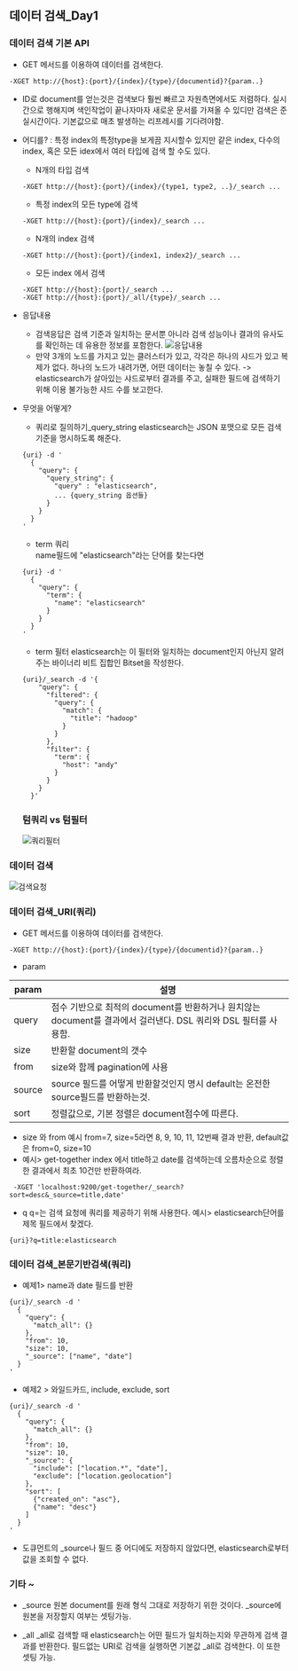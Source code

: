 ## 데이터 검색_Day1

### 데이터 검색 기본 API
 - GET 메서드를 이용하여 데이터를 검색한다.
 ~~~
 -XGET http://{host}:{port}/{index}/{type}/{documentid}?{param..}
 ~~~
 - ID로 document를 얻는것은 검색보다 훨씬 빠르고 자원측면에서도 저렴하다. 실시간으로 행해지며 색인작업이 끝나자마자 새로운 문서를 가져올 수 있디만 검색은 준 실시간이다. 기본값으로 매초 발생하는 리프레시를 기다려야함.
 - 어디를? : 특정 index의 특정type을 보게끔 지시할수 있지만 같은 index, 다수의 index, 혹은 모든 idex에서 여러 타입에 검색 할 수도 있다.
    - N개의 타입 검색
    ~~~
    -XGET http://{host}:{port}/{index}/{type1, type2, ..}/_search ...
    ~~~
    - 특정 index의 모든 type에 검색
    ~~~
    -XGET http://{host}:{port}/{index}/_search ...
    ~~~
    - N개의 index 검색
    ~~~
    -XGET http://{host}:{port}/{index1, index2}/_search ...
    ~~~
    - 모든 index 에서 검색
    ~~~
    -XGET http://{host}:{port}/_search ...
    -XGET http://{host}:{port}/_all/{type}/_search ...
    ~~~

 - 응답내용
    - 검색응답은 검색 기준과 일치하는 문서뿐 아니라 검색 성능이나 결과의 유사도를 확인하는 데 유용한 정보를 포함한다.
    ![응답내용](../../img/데이터검색/데이터검색_0.jpg)
    - 만약 3개의 노드를 가지고 있는 클러스터가 있고, 각각은 하나의 샤드가 있고 복제가 없다. 하나의 노드가 내려가면, 어떤 데이터는 놓칠 수 있다.
    -> elasticsearch가 살아있는 샤드로부터 결과를 주고, 실패한 필드에 검색하기 위해 이용 불가능한 샤드 수를 보고한다.

 - 무엇을 어떻게?
    - 쿼리로 질의하기_query_string
    elasticsearch는 JSON 포맷으로 모든 검색 기준을 명시하도록 해준다.
    ~~~
    {uri} -d '
      {
        "query": {
          "query_string": {
            "query" : "elasticsearch",
            ... {query_string 옵션들}
          }
        }
      }
    '
    ~~~
    - term 쿼리    
    name필드에 "elasticsearch"라는 단어를 찾는다면
    ~~~
    {uri} -d '
      {
        "query": {
          "term": {
            "name": "elasticsearch"
          }
        }
      }
    '
    ~~~
    - term 필터
    elasticsearch는 이 필터와 일치하는 document인지 아닌지 알려주는 바이너리 비트 집합인 Bitset을 작성한다.
    ~~~
    {uri}/_search -d '{
        "query": {
          "filtered": {
            "query": {
              "match": {
                "title": "hadoop"
              }
            }
          },
          "filter": {
            "term": {
              "host": "andy"
            }
          }
        }
      }'
    ~~~

    ### 텀쿼리 vs 텀필터
    ![쿼리필터](../../img/데이터검색/데이터검색_2.jpg)

### 데이터 검색
![검색요청](../../img/데이터검색/데이터검색_1.jpg)

### 데이터 검색_URI(쿼리)
- GET 메서드를 이용하여 데이터를 검색한다.
~~~
-XGET http://{host}:{port}/{index}/{type}/{documentid}?{param..}
~~~
 - param

 |param|설명|
 |---|---|
 |query| 점수 기반으로 최적의 document를 반환하거나 원치않는 document를 결과에서 걸러낸다. DSL 쿼리와 DSL 필터를 사용함.|
 |size| 반환할 document의 갯수 |
 |from| size와 함께 pagination에 사용 |
 |source| source 필드를 어떻게 반환할것인지 명시 default는 온전한 source필드를 반환하는것. |
 |sort| 정렬값으로, 기본 정렬은 document점수에 따른다. |
 - size 와 from 예시
  from=7, size=5라면 8, 9, 10, 11, 12번째 결과 반환, default값은 from=0, size=10
 - 예시> get-together index 에서 title하고 date를 검색하는데 오름차순으로 정렬한 결과에서 최초 10건만 반환하여라.
~~~
 -XGET 'localhost:9200/get-together/_search?sort=desc&_source=title,date'
~~~
 - q
 q=는 검색 요청에 쿼리를 제공하기 위해 사용한다.
 예시> elasticsearch단어를 제목 필드에서 찾겠다.
 ~~~
 {uri}?q=title:elasticsearch
 ~~~

### 데이터 검색_본문기반검색(쿼리)
 - 예제1> name과 date 필드를 반환
~~~
{uri}/_search -d '
  {
    "query": {
      "match_all": {}
    },
    "from": 10,
    "size": 10,
    "_source": ["name", "date"]
  }
'
~~~
 - 예제2 > 와일드카드, include, exclude, sort
~~~
{uri}/_search -d '
  {
    "query": {
      "match_all": {}
    },
    "from": 10,
    "size": 10,
    "_source": {
      "include": ["location.*", "date"],
      "exclude": ["location.geolocation"]
    },
    "sort": [
      {"created_on": "asc"},
      {"name": "desc"}
    ]
  }
'
~~~
 - 도큐먼트의 _source나 필드 중 어디에도 저장하지 않았다면, elasticsearch로부터 값을 조회할 수 없다.

### 기타 ~
 - _source
 원본 document를 원래 형식 그대로 저장하기 위한 것이다. _source에 원본을 저장할지 여부는 셋팅가능.

 - _all
 _all로 검색할 때 elasticsearch는 어떤 필드가 일치하는지와 무관하게 검색 결과를 반환한다. 필드없는 URI로 검색을 실행하면 기본값 _all로 검색한다. 이 또한 셋팅 가능.
